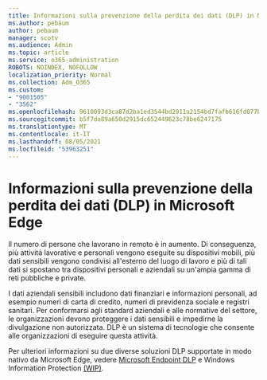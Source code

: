 ```yaml
---
title: Informazioni sulla prevenzione della perdita dei dati (DLP) in Microsoft Edge
ms.author: pebaum
author: pebaum
manager: scotv
ms.audience: Admin
ms.topic: article
ms.service: o365-administration
ROBOTS: NOINDEX, NOFOLLOW
localization_priority: Normal
ms.collection: Adm_O365
ms.custom:
- "9001505"
- "3562"
ms.openlocfilehash: 9610093d3ca87d2ba1ed3544bd2911a2154bd7fafb616fd077b42d5cce6c49fb
ms.sourcegitcommit: b5f7da89a650d2915dc652449623c78be6247175
ms.translationtype: MT
ms.contentlocale: it-IT
ms.lasthandoff: 08/05/2021
ms.locfileid: "53963251"
---
```

# <a name="learn-about-data-loss-prevention-dlp-in-microsoft-edge"></a>Informazioni sulla prevenzione della perdita dei dati (DLP) in Microsoft Edge

Il numero di persone che lavorano in remoto è in aumento. Di conseguenza, più attività lavorative e personali vengono eseguite su dispositivi mobili, più dati sensibili vengono condivisi all'esterno del luogo di lavoro e più di tali dati si spostano tra dispositivi personali e aziendali su un'ampia gamma di reti pubbliche e private.

I dati aziendali sensibili includono dati finanziari e informazioni personali, ad esempio numeri di carta di credito, numeri di previdenza sociale e registri sanitari. Per conformarsi agli standard aziendali e alle normative del settore, le organizzazioni devono proteggere i dati sensibili e impedirne la divulgazione non autorizzata. DLP è un sistema di tecnologie che consente alle organizzazioni di eseguire questa attività.

Per ulteriori informazioni su due diverse soluzioni DLP supportate in modo nativo da Microsoft Edge, vedere [Microsoft Endpoint DLP](https://go.microsoft.com/fwlink/?linkid=2151765) e Windows Information Protection [(WIP)](https://go.microsoft.com/fwlink/?linkid=2151766).